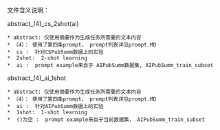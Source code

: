 文件含义说明：

abstract_(4)_cs_2shot(ai)

    * abstract: 仅使用摘要作为生成任务所需要的文本内容
    * （4）： 使用了第四条prompt， prompt列表详见prompt.MD
    *  cs :  针对CSPubSumm数据上的实验
    *  2shot:  2-shot learning
    *  ai :  prompt example来自于 AIPubSumm数据集, AIPubSumm_train_subset

abstract_(4)_ai_1shot

    * abstract: 仅使用摘要作为生成任务所需要的文本内容
    * （4）： 使用了第四条prompt， prompt列表详见prompt.MD
    *  ai :  针对AIPubSumm数据上的实验
    *  1shot:  1-shot learning
    *  ()为空 :  prompt example来自于当前数据集， AIPubSumm_train_subset